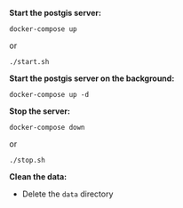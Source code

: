 **Start the postgis server:**

`docker-compose up`

or

`./start.sh`

**Start the postgis server on the background:**

`docker-compose up -d`

**Stop the server:**

`docker-compose down`

or

`./stop.sh`

**Clean the data:**

- Delete the `data` directory
